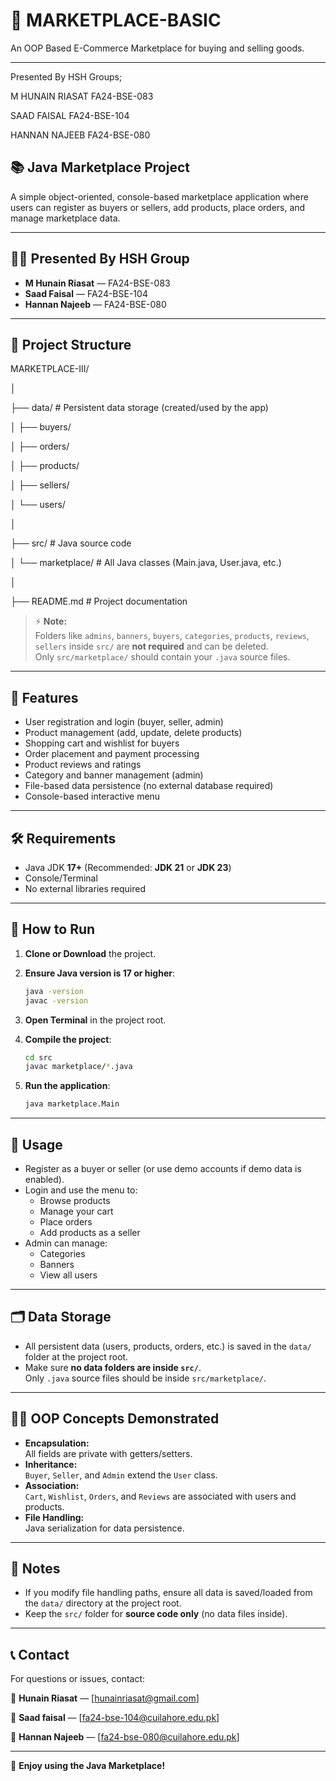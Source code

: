 # 🛒 MARKETPLACE-BASIC

An OOP Based E-Commerce Marketplace for buying and selling goods.


---


Presented By HSH Groups;

M HUNAIN RIASAT   FA24-BSE-083

SAAD FAISAL       FA24-BSE-104

HANNAN NAJEEB     FA24-BSE-080



## 📚 Java Marketplace Project
A simple object-oriented, console-based marketplace application where users can register as buyers or sellers, add products, place orders, and manage marketplace data.

---

## 👨‍💻 Presented By **HSH Group**
- **M Hunain Riasat** — FA24-BSE-083
- **Saad Faisal** — FA24-BSE-104
- **Hannan Najeeb** — FA24-BSE-080

---

## 📁 Project Structure
MARKETPLACE-III/

│

├── data/ # Persistent data storage (created/used by the app)

│ ├── buyers/

│ ├── orders/

│ ├── products/

│ ├── sellers/

│ └── users/

│

├── src/ # Java source code

│ └── marketplace/ # All Java classes (Main.java, User.java, etc.)

│

├── README.md # Project documentation


> ⚡ **Note:**  
> Folders like `admins`, `banners`, `buyers`, `categories`, `products`, `reviews`, `sellers` inside `src/` are **not required** and can be deleted.  
> Only `src/marketplace/` should contain your `.java` source files.

---

## 🚀 Features
- User registration and login (buyer, seller, admin)
- Product management (add, update, delete products)
- Shopping cart and wishlist for buyers
- Order placement and payment processing
- Product reviews and ratings
- Category and banner management (admin)
- File-based data persistence (no external database required)
- Console-based interactive menu

---

## 🛠️ Requirements
- Java JDK **17+** (Recommended: **JDK 21** or **JDK 23**)
- Console/Terminal
- No external libraries required

---

## 📝 How to Run

1. **Clone or Download** the project.
2. **Ensure Java version is 17 or higher**:
    ```bash
    java -version
    javac -version
    ```
3. **Open Terminal** in the project root.

4. **Compile the project**:
    ```bash
    cd src
    javac marketplace/*.java
    ```

5. **Run the application**:
    ```bash
    java marketplace.Main
    ```

---

## 🧩 Usage
- Register as a buyer or seller (or use demo accounts if demo data is enabled).
- Login and use the menu to:
  - Browse products
  - Manage your cart
  - Place orders
  - Add products as a seller
- Admin can manage:
  - Categories
  - Banners
  - View all users

---

## 🗂️ Data Storage
- All persistent data (users, products, orders, etc.) is saved in the `data/` folder at the project root.
- Make sure **no data folders are inside `src/`**.  
  Only `.java` source files should be inside `src/marketplace/`.

---

## 🧑‍💻 OOP Concepts Demonstrated
- **Encapsulation:**  
  All fields are private with getters/setters.
- **Inheritance:**  
  `Buyer`, `Seller`, and `Admin` extend the `User` class.
- **Association:**  
  `Cart`, `Wishlist`, `Orders`, and `Reviews` are associated with users and products.
- **File Handling:**  
  Java serialization for data persistence.

---

## 📢 Notes
- If you modify file handling paths, ensure all data is saved/loaded from the `data/` directory at the project root.
- Keep the `src/` folder for **source code only** (no data files inside).

---

## 📞 Contact
For questions or issues, contact:  

📧 **Hunain Riasat** — [hunainriasat@gmail.com]

📧 **Saad faisal** — [fa24-bse-104@cuilahore.edu.pk]

📧 **Hannan Najeeb** — [fa24-bse-080@cuilahore.edu.pk]


---

🎉 **Enjoy using the Java Marketplace!**
